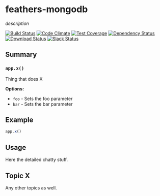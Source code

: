 # feathers-mongodb
*description*

[![Build Status](https://travis-ci.org/feathersjs/feathers-mongodb.png?branch=master)](https://travis-ci.org/feathersjs/feathers-mongodb)
[![Code Climate](https://codeclimate.com/github/feathersjs/feathers-mongodb/badges/gpa.svg)](https://codeclimate.com/github/feathersjs/feathers-mongodb)
[![Test Coverage](https://codeclimate.com/github/feathersjs/feathers-mongodb/badges/coverage.svg)](https://codeclimate.com/github/feathersjs/feathers-mongodb/coverage)
[![Dependency Status](https://img.shields.io/david/feathersjs/feathers-mongodb.svg?style=flat-square)](https://david-dm.org/feathersjs/feathers-mongodb)
[![Download Status](https://img.shields.io/npm/dm/feathers-mongodb.svg?style=flat-square)](https://www.npmjs.com/package/feathers-mongodb)
[![Slack Status](http://slack.feathersjs.com/badge.svg)](http://slack.feathersjs.com)


## Summary

### `app.x()`

Thing that does X

__Options:__

- `foo` - Sets the foo parameter
- `bar` - Sets the bar parameter

## Example

```js
app.x()
```

## Usage

Here the detailed chatty stuff.

## Topic X

Any other topics as well.